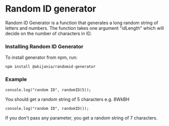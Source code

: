 # Random ID generator
Random ID Generator is a function that generates a long random string of letters and numbers. The function takes one argument "idLength" which will decide on the number of characters in ID.


### Installing Random ID Generator

To install generator from npm, run:

```
npm install @akijania/randomid-generator
```

### Example

```
console.log("random ID", randomID(5));
```

You should get a random string of 5 characters e.g. 8WkBH

```
console.log("random ID", randomID());
```
If you don't pass any parameter, you get a random string of 7 characters.



